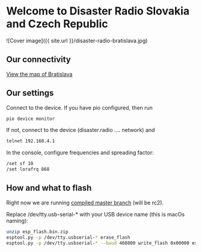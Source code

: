 #  

# Welcome to Disaster Radio Slovakia and Czech Republic

![Cover image]({{ site.url }}/disaster-radio-bratislava.jpg)

## Our connectivity

[View the map of Bratislava](https://osm.quelltextlich.at/viewer-js.html?kml_url=https://raw.githubusercontent.com/DisasterRadioSKCZ/DisasterRadioSKCZ.github.io/main/disaster-radio-map-bratislava.kml)

## Our settings

Connect to the device. If you have pio configured, then run

```bash
pio device monitor
```

If not, connect to the device (disaster.radio .... network) and

```bash
telnet 192.168.4.1
```

In the console, configure frequencies and spreading factor:

```bash
/set sf 10
/set lorafrq 868
```

## How and what to flash

Right now we are running [compiled master branch](https://github.com/DisasterRadioSKCZ/disaster-radio/releases/tag/1.0-rc2-test-ttgo2) (will be rc2).

Replace /dev/tty.usb-serial-* with your USB device name (this is macOs naming):

```bash
unzip esp_flash.bin.zip
esptool.py -p /dev/tty.usbserial-* erase_flash
esptool.py -p /dev/tty.usbserial-* --baud 460800 write_flash 0x00000 esp_flash.bin
```
